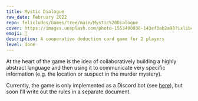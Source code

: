```yaml
---
title: Mystic Dialogue
raw_date: February 2022
repo: felixludos/Games/tree/main/Mystic%20Dialogue
cover: https://images.unsplash.com/photo-1553490038-143ef3ab2a98?ixlib=rb-4.0.3&ixid=M3wxMjA3fDB8MHxwaG90by1wYWdlfHx8fGVufDB8fHx8fA%3D%3D&auto=format&fit=crop&w=1440&q=80
emoji: 🔮
description: A cooperative deduction card game for 2 players
level: done
---
```


At the heart of the game is the idea of collaboratively building a highly abstract language and then using it to communicate very specific information (e.g. the location or suspect in the murder mystery).

Currently, the game is only implemented as a Discord bot (see [here](https://github.com/felixludos/ludos/blob/figged/ludos/games/mysterium/dialogue.py)), but soon I'll write out the rules in a separate document.

